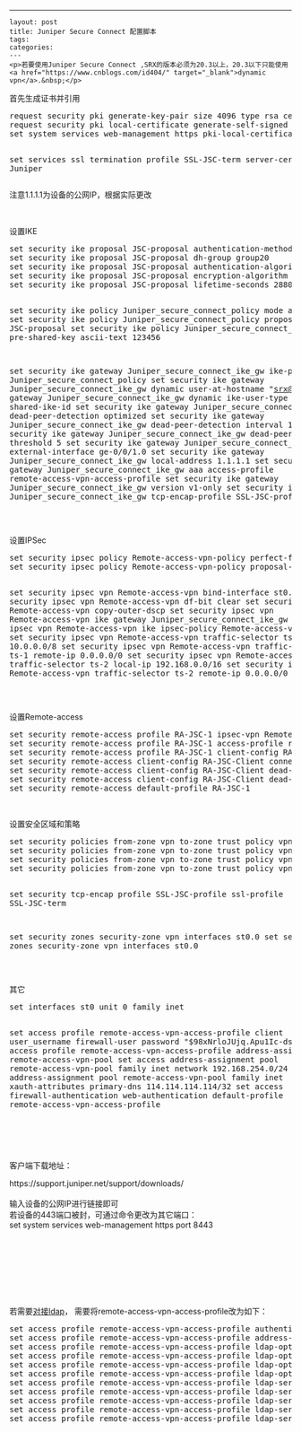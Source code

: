 ---
    layout: post
    title: Juniper Secure Connect 配置脚本
    tags:
    categories:
    ---
    <p>若要使用Juniper Secure Connect ,SRX的版本必须为20.3以上，20.3以下只能使用<a href="https://www.cnblogs.com/id404/" target="_blank">dynamic vpn</a>.&nbsp;</p>
<p>首先生成证书并引用</p>
<div>
<div class="cnblogs_Highlighter">
<pre class="brush:csharp;gutter:true;">request security pki generate-key-pair size 4096 type rsa certificate-id Juniper
request security pki local-certificate generate-self-signed certificate-id Juniper subject "DC=Juniper,CN=edu" domain-name edu.juniper.net ip-address 1.1.1.1 
set system services web-management https pki-local-certificate Juniper

set services ssl termination profile SSL-JSC-term server-certificate Juniper
</pre>
</div>
<p>注意1.1.1.1为设备的公网IP，根据实际更改</p>
<p>&nbsp;</p>
<p>设置IKE</p>
<div class="cnblogs_Highlighter">
<pre class="brush:csharp;gutter:true;">set security ike proposal JSC-proposal authentication-method pre-shared-keys
set security ike proposal JSC-proposal dh-group group20
set security ike proposal JSC-proposal authentication-algorithm sha-256
set security ike proposal JSC-proposal encryption-algorithm aes-256-cbc
set security ike proposal JSC-proposal lifetime-seconds 28800

set security ike policy Juniper_secure_connect_policy mode aggressive
set security ike policy Juniper_secure_connect_policy proposals JSC-proposal
set security ike policy Juniper_secure_connect_policy pre-shared-key ascii-text 123456

set security ike gateway Juniper_secure_connect_ike_gw ike-policy Juniper_secure_connect_policy
set security ike gateway Juniper_secure_connect_ike_gw dynamic user-at-hostname "srx@juniper.com"
set security ike gateway Juniper_secure_connect_ike_gw dynamic ike-user-type shared-ike-id
set security ike gateway Juniper_secure_connect_ike_gw dead-peer-detection optimized
set security ike gateway Juniper_secure_connect_ike_gw dead-peer-detection interval 10
set security ike gateway Juniper_secure_connect_ike_gw dead-peer-detection threshold 5
set security ike gateway Juniper_secure_connect_ike_gw external-interface ge-0/0/1.0
set security ike gateway Juniper_secure_connect_ike_gw local-address 1.1.1.1
set security ike gateway Juniper_secure_connect_ike_gw aaa access-profile remote-access-vpn-access-profile
set security ike gateway Juniper_secure_connect_ike_gw version v1-only
set security ike gateway Juniper_secure_connect_ike_gw tcp-encap-profile SSL-JSC-profile
</pre>
</div>
<p>&nbsp;</p>
<p>设置IPSec</p>
<div class="cnblogs_Highlighter">
<pre class="brush:csharp;gutter:true;">set security ipsec policy Remote-access-vpn-policy perfect-forward-secrecy keys group19
set security ipsec policy Remote-access-vpn-policy proposal-set standard

set security ipsec vpn Remote-access-vpn bind-interface st0.0
set security ipsec vpn Remote-access-vpn df-bit clear
set security ipsec vpn Remote-access-vpn copy-outer-dscp
set security ipsec vpn Remote-access-vpn ike gateway Juniper_secure_connect_ike_gw
set security ipsec vpn Remote-access-vpn ike ipsec-policy Remote-access-vpn-policy
set security ipsec vpn Remote-access-vpn traffic-selector ts-1 local-ip 10.0.0.0/8
set security ipsec vpn Remote-access-vpn traffic-selector ts-1 remote-ip 0.0.0.0/0
set security ipsec vpn Remote-access-vpn traffic-selector ts-2 local-ip 192.168.0.0/16
set security ipsec vpn Remote-access-vpn traffic-selector ts-2 remote-ip 0.0.0.0/0
</pre>
</div>
<p>&nbsp;</p>
<p>设置Remote-access</p>
<div class="cnblogs_Highlighter">
<pre class="brush:csharp;gutter:true;">set security remote-access profile RA-JSC-1 ipsec-vpn Remote-access-vpn
set security remote-access profile RA-JSC-1 access-profile remote-access-vpn-access-profile
set security remote-access profile RA-JSC-1 client-config RA-JSC-Client
set security remote-access client-config RA-JSC-Client connection-mode manual
set security remote-access client-config RA-JSC-Client dead-peer-detection interval 60
set security remote-access client-config RA-JSC-Client dead-peer-detection threshold 5
set security remote-access default-profile RA-JSC-1
</pre>
</div>
<p>&nbsp;</p>
<p>设置安全区域和策略</p>
<div class="cnblogs_Highlighter">
<pre class="brush:csharp;gutter:true;">set security policies from-zone vpn to-zone trust policy vpn-to-trust match source-address any
set security policies from-zone vpn to-zone trust policy vpn-to-trust match destination-address any
set security policies from-zone vpn to-zone trust policy vpn-to-trust match application any
set security policies from-zone vpn to-zone trust policy vpn-to-trust then permit

set security tcp-encap profile SSL-JSC-profile ssl-profile SSL-JSC-term

set security zones security-zone vpn interfaces st0.0 
set security zones security-zone vpn interfaces st0.0 
</pre>
</div>
<p>&nbsp;</p>
</div>
<p>其它</p>
<div class="cnblogs_Highlighter">
<pre class="brush:csharp;gutter:true;">set interfaces st0 unit 0 family inet

set access profile remote-access-vpn-access-profile client user_username firewall-user password "$98xNrloJUjq.Apu1Ic-dsaZj"
set access profile remote-access-vpn-access-profile address-assignment pool remote-access-vpn-pool
set access address-assignment pool remote-access-vpn-pool family inet network 192.168.254.0/24
set access address-assignment pool remote-access-vpn-pool family inet xauth-attributes primary-dns 114.114.114.114/32
set access firewall-authentication web-authentication default-profile remote-access-vpn-access-profile
</pre>
</div>
<p>&nbsp;</p>
<p>&nbsp;</p>
<p>客户端下载地址：</p>
<div>https://support.juniper.net/support/downloads/</div>
<div>&nbsp;</div>
<div>输入设备的公网IP进行链接即可</div>
<div>若设备的443端口被封，可通过命令更改为其它端口：</div>
<div>set system services web-management https port 8443</div>
<div><img src="/images/blog/725676-20220116185840488-1711852338.png" alt="" />
<p><img src="/images/blog/725676-20220116185848956-1163792909.png" alt="" /></p>
<p><img src="/images/blog/725676-20220116185857941-141507157.png" alt="" /></p>
<p>&nbsp;</p>
<p>&nbsp;</p>
<p>&nbsp;</p>
<p>若需要<a href="https://www.cnblogs.com/id404/" target="_blank">对接ldap</a>， 需要将remote-access-vpn-access-profile改为如下：</p>
<div class="cnblogs_Highlighter">
<pre class="brush:bash;gutter:true;">set access profile remote-access-vpn-access-profile authentication-order ldap
set access profile remote-access-vpn-access-profile address-assignment pool remote-access-vpn-pool
set access profile remote-access-vpn-access-profile ldap-options base-distinguished-name CN=Users,DC=id404,DC=local
set access profile remote-access-vpn-access-profile ldap-options search search-filter sAMAccountName=
set access profile remote-access-vpn-access-profile ldap-options search admin-search distinguished-name CN=Administrator,CN=Users,DC=id404,DC=local
set access profile remote-access-vpn-access-profile ldap-options search admin-search password "$2$M8ZUiHmSylLx"
set access profile remote-access-vpn-access-profile ldap-server 10.12.130.6 tls-type start-tls
set access profile remote-access-vpn-access-profile ldap-server 10.12.130.6 tls-timeout 3
set access profile remote-access-vpn-access-profile ldap-server 10.12.130.6 tls-min-version v1.2
set access profile remote-access-vpn-access-profile ldap-server 10.12.130.6 no-tls-certificate-check
set access profile remote-access-vpn-access-profile ldap-server 10.12.130.6 tls-peer-name peername
</pre>
</div>
<p>&nbsp;</p>
<p>&nbsp;</p>
</div>
<p>&nbsp;</p>
    
